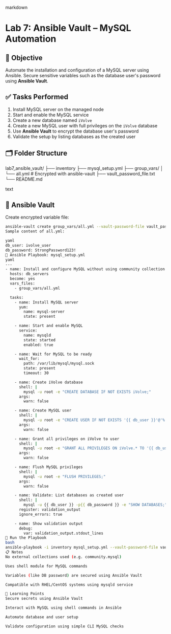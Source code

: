 markdown
# Lab 7: Ansible Vault – MySQL Automation

## 🎯 Objective
Automate the installation and configuration of a MySQL server using Ansible. Secure sensitive variables such as the database user's password using **Ansible Vault**.

## ✅ Tasks Performed
1. Install MySQL server on the managed node
2. Start and enable the MySQL service
3. Create a new database named `iVolve`
4. Create a new MySQL user with full privileges on the `iVolve` database
5. Use **Ansible Vault** to encrypt the database user's password
6. Validate the setup by listing databases as the created user

## 🗂️ Folder Structure
lab7_ansible_vault/
├── inventory
├── mysql_setup.yml
├── group_vars/
│ └── all.yml # Encrypted with ansible-vault
├── vault_password_file.txt
└── README.md

text

## 🔐 Ansible Vault
Create encrypted variable file:
```bash
ansible-vault create group_vars/all.yml --vault-password-file vault_password_file.txt
Sample content of all.yml:

yaml
db_user: ivolve_user
db_password: StrongPassword123!
📝 Ansible Playbook: mysql_setup.yml
yaml
---
- name: Install and configure MySQL without using community collection
  hosts: db_servers
  become: yes
  vars_files:
    - group_vars/all.yml

  tasks:
    - name: Install MySQL server
      yum:
        name: mysql-server
        state: present

    - name: Start and enable MySQL
      service:
        name: mysqld
        state: started
        enabled: true

    - name: Wait for MySQL to be ready
      wait_for:
        path: /var/lib/mysql/mysql.sock
        state: present
        timeout: 30

    - name: Create iVolve database
      shell: |
        mysql -u root -e "CREATE DATABASE IF NOT EXISTS iVolve;"
      args:
        warn: false

    - name: Create MySQL user
      shell: |
        mysql -u root -e "CREATE USER IF NOT EXISTS '{{ db_user }}'@'%' IDENTIFIED BY '{{ db_password }}';"
      args:
        warn: false

    - name: Grant all privileges on iVolve to user
      shell: |
        mysql -u root -e "GRANT ALL PRIVILEGES ON iVolve.* TO '{{ db_user }}'@'%';"
      args:
        warn: false

    - name: Flush MySQL privileges
      shell: |
        mysql -u root -e "FLUSH PRIVILEGES;"
      args:
        warn: false

    - name: Validate: List databases as created user
      shell: |
        mysql -u {{ db_user }} -p{{ db_password }} -e "SHOW DATABASES;" | grep iVolve
      register: validation_output
      ignore_errors: true

    - name: Show validation output
      debug:
        var: validation_output.stdout_lines
🚀 Run the Playbook
bash
ansible-playbook -i inventory mysql_setup.yml --vault-password-file vault_password_file.txt
📋 Notes
No external collections used (e.g. community.mysql)

Uses shell module for MySQL commands

Variables (like DB password) are secured using Ansible Vault

Compatible with RHEL/CentOS systems using mysqld service

🧠 Learning Points
Secure secrets using Ansible Vault

Interact with MySQL using shell commands in Ansible

Automate database and user setup

Validate configuration using simple CLI MySQL checks
